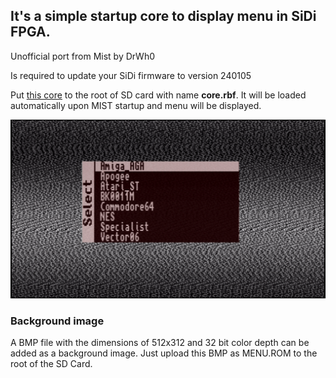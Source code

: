 ## It's a simple startup core to display menu in SiDi FPGA.

Unofficial port from Mist by DrWh0

Is required to update your SiDi firmware to version 240105


Put [this core](https://github.com/Dalekamistoso/drwh0-computer-sidi/tree/main/releases/menu.rbf) to the root of SD card with name **core.rbf**. 
It will be loaded automatically upon MIST startup and menu will be displayed. 

![screenshot](menu.png)

### Background image

A BMP file with the dimensions of 512x312 and 32 bit color depth can be added as a background image. 
Just upload this BMP as MENU.ROM to the root of the SD Card.